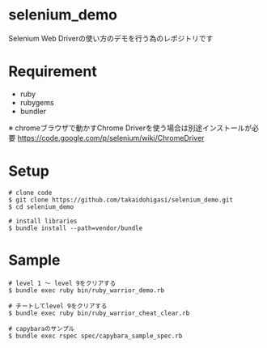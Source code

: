 # selenium_demo

Selenium Web Driverの使い方のデモを行う為のレポジトリです

# Requirement

- ruby
 - rubygems
 - bundler

※ chromeブラウザで動かすChrome Driverを使う場合は別途インストールが必要
https://code.google.com/p/selenium/wiki/ChromeDriver

# Setup

```
# clone code
$ git clone https://github.com/takaidohigasi/selenium_demo.git
$ cd selenium_demo

# install libraries
$ bundle install --path=vendor/bundle
```

# Sample

```
# level 1 〜 level 9をクリアする
$ bundle exec ruby bin/ruby_warrior_demo.rb

# チートしてlevel 9をクリアする
$ bundle exec ruby bin/ruby_warrior_cheat_clear.rb

# capybaraのサンプル
$ bundle exec rspec spec/capybara_sample_spec.rb
```
